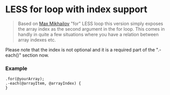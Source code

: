 # LESS for loop with index support #

> Based on [Max Mikhailov](https://github.com/seven-phases-max) "for" LESS loop this version simply exposes the array index as the second argument in the for loop. This comes in handly in quite a few situations where you have a relation between array indexes etc.<br/>

Please note that the index is not optional and it is a required part of the ".-each()" section now.

### Example

    .for(@yourArray);
    .-each(@arrayItem, @arrayIndex) {
    }
